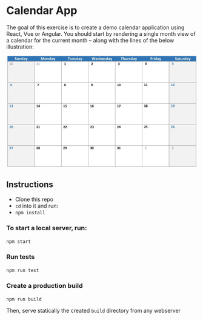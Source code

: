 # Calendar App

The goal of this exercise is to create a demo calendar application using React, Vue or Angular.
You should start by rendering a single month view of a calendar for the current month – along
with the lines of the below illustration:

![Calendar Image Demo](/calendar.png)

## Instructions

* Clone this repo
* `cd` into it and run:
 * `npm install` 

### To start a local server, run:

`npm start`

### Run tests

`npm run test`

### Create a production build

`npm run build`

Then, serve statically the created `build` directory from any webserver
